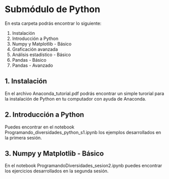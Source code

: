 # Submódulo de Python

En esta carpeta podrás encontrar lo siguiente: <br>
1. Instalación 
2. Introducción a Python 
3. Numpy y Matplotlib - Básico
4. Graficación avanzada
5. Análisis estadístico - Básico
6. Pandas - Básico
7. Pandas - Avanzado

## 1. Instalación

En el archivo Anaconda_tutorial.pdf podrás encontrar un simple turorial para la instalación de Python en tu computador con ayuda de Anaconda.

## 2. Introducción a Python 
Puedes encontrar en el notebook Programando_diversidades_python_s1.ipynb los ejemplos desarrollados en la primera sesión.

## 3. Numpy y Matplotlib - Básico
En el notebook ProgramandoDiversidades_sesion2.ipynb puedes encontrar los ejercicios desarrollados en la segunda sesión.
